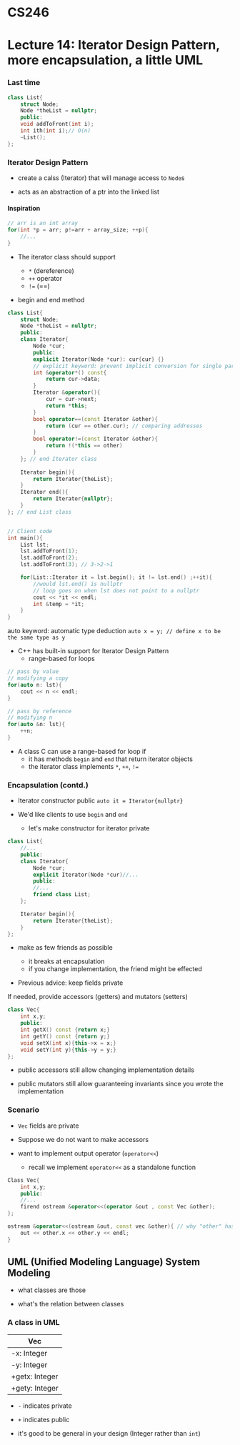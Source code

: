 # CS246
# Lecture 14: Iterator Design Pattern, more encapsulation, a little UML


### Last time

```cpp
class List{
	struct Node;
	Node *theList = nullptr;
	public:
	void addToFront(int i);
	int ith(int i);// O(n)
	~List();
};
```


### Iterator Design Pattern

- create a calss (Iterator) that will manage access to `Node`s

- acts as an abstraction of a ptr into the linked list

#### Inspiration

```cpp
// arr is an int array
for(int *p = arr; p!=arr + array_size; ++p){
	//...
}
```

- The iterator class should support
	- `*` (dereference)
	- `++` operator
	- `!=` (==)

- begin and end method
```cpp
class List{
	struct Node;
	Node *theList = nullptr;
	public:
	class Iterator{
		Node *cur;
		public:
		explicit Iterator(Node *cur): cur{cur} {}
		// explicit keyword: prevent implicit conversion for single parameter constructors
		int &operator*() const{
			return cur->data;
		}
		Iterator &operator(){
			cur = cur->next;
			return *this;
		}
		bool operator==(const Iterator &other){
			return (cur == other.cur); // comparing addresses
		}
		bool operator!=(const Iterator &other){
			return !(*this == other)
		}
	}; // end Iterator class
	
	Iterator begin(){
		return Iterator{theList};
	}
	Iterator end(){
		return Iterator{nullptr};
	}
}; // end List class


// Client code
int main(){
	List lst;
	lst.addToFront(1);
	lst.addToFront(2);
	lst.addToFront(3); // 3->2->1

	for(List::Iterator it = lst.begin(); it != lst.end() ;++it){
		//would lst.end() is nullptr
		// loop goes on when lst does not point to a nullptr
		cout << *it << endl;
		int &temp = *it;
	}
}

```

auto keyword: automatic type deduction
`auto x = y; // define x to be the same type as y`


- C++ has built-in support for Iterator Design Pattern
	- range-based for loops
```cpp
// pass by value
// modifying a copy
for(auto n: lst){
	cout << n << endl;
}

// pass by reference
// modifying n
for(auto &n: lst){
	++n;
}
```

- A class C can use a range-based for loop if
	- it has methods `begin` and `end` that return iterator objects
	- the iterator class implements `*`, `++`, `!=`

### Encapsulation (contd.)

- Iterator constructor public
`auto it = Iterator{nullptr}`

- We'd like clients to use `begin` and `end`
	- let's make constructor for iterator private


```cpp
class List{
	//...
	public:
	class Iterator{
		Node *cur;
		explicit Iterator(Node *cur)//...
		public:
		//...
		friend class List;
	};

	Iterator begin(){
		return Iterator{theList};
	}
};

```
- make as few friends as possible
	- it breaks at encapsulation
	- if you change implementation, the friend might be effected

- Previous advice: keep fields private

If needed, provide accessors (getters) and mutators (setters)

```cpp
class Vec{
	int x,y;
	public:
	int getX() const {return x;}
	int getY() const {return y;}
	void setX(int x){this->x = x;}
	void setY(int y){this->y = y;}
};

```

- public accessors still allow changing implementation details

- public mutators still allow guaranteeing invariants since you wrote the implementation

### Scenario

- `Vec` fields are private 

- Suppose we do not want to make accessors

- want to implement output operator (`operator<<`)
	- recall we implement `operator<<` as a standalone function


```cpp
Class Vec{
	int x,y;
	public:
	//...
	firend ostream &operator<<(operator &out , const Vec &other);
};

ostream &operator<<(ostream &out, const vec &other){ // why "other" has to be a reference???
	out << other.x << other.y << endl;
}

```

## UML (Unified Modeling Language) System Modeling

- what classes are those

- what's the relation between classes

### A class in UML

|Vec|
|---|
|-x: Integer|  
|-y: Integer|
|+getx: Integer| 
|+gety: Integer|

- `-` indicates private
- `+` indicates public

- it's good to be general in your design (Integer rather than `int`)
